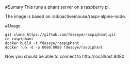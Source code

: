 #Sumary
This runs a phant server on a raspberry pi.

The image is based on  radioactivemouse/raspi-alpine-node.

#Usage
```
git clone https://github.com/fdesoye/raspiphant.git
cd raspiphant
docker build -t fdesoye/raspiphant .
docker run -d -p 8080:8080 fdesoye/raspiphant
```
Now you should be able to connect to http://localhost:8080
